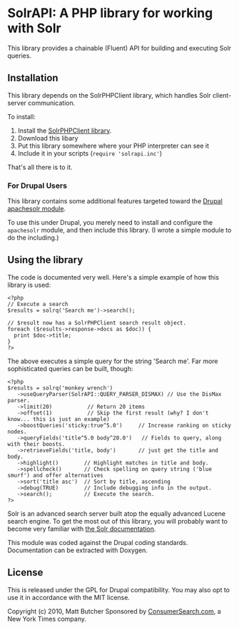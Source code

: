 # SolrAPI: A PHP library for working with Solr

This library provides a chainable (Fluent) API for building and executing Solr queries.

## Installation

This library depends on the SolrPHPClient library, which handles Solr client-server communication.

To install:

1. Install the [SolrPHPClient library](http://code.google.com/p/solr-php-client/).
2. Download this libary
3. Put this library somewhere where your PHP interpreter can see it
4. Include it in your scripts (`require 'solrapi.inc'`)

That's all there is to it.

### For Drupal Users

This library contains some additional features targeted toward the [Drupal apachesolr module](http://drupal.org/project/apachesolr).

To use this under Drupal, you merely need to install and configure the `apachesolr` module, and then include this library. (I wrote a simple module to do the including.)

## Using the library

The code is documented very well. Here's a simple example of how this library is used:

    <?php
    // Execute a search
    $results = solrq('Search me')->search();
    
    // $result now has a SolrPHPClient search result object.
    foreach ($results->response->docs as $doc)) {
      print $doc->title;
    }
    ?>

The above executes a simple query for the string 'Search me'. Far more sophisticated queries can be built, though:

    <?php
    $results = solrq('monkey wrench')
       ->useQueryParser(SolrAPI::QUERY_PARSER_DISMAX) // Use the DisMax parser.
       ->limit(20)           // Return 20 items
       ->offset(1)           // Skip the first result (why? I don't know... this is just an example)
       ->boostQueries('sticky:true^5.0')     // Increase ranking on sticky nodes.
       ->queryFields('title^5.0 body^20.0')   // Fields to query, along with their boosts.
       ->retrieveFields('title, body')       // just get the title and body.
       ->highlight()        // Highlight matches in title and body.
       ->spellcheck()       // Check spelling on query string ('blue smurf') and offer alternatives
       ->sort('title asc')  // Sort by title, ascending
       ->debug(TRUE)        // Include debugging info in the output.
       ->search();          // Execute the search.
    ?>

Solr is an advanced search server built atop the equally advanced Lucene search engine. To get the most out of this library, you will probably want to become very familiar with [the Solr documentation](http://wiki.apache.org/solr).

This module was coded against the Drupal coding standards. Documentation can be extracted with Doxygen.

## License

This is released under the GPL for Drupal compatibility. You may also opt to use it in accordance with the MIT license.

Copyright (c) 2010, Matt Butcher
Sponsored by [ConsumerSearch.com](http://consumersearch.com), a New York Times company.